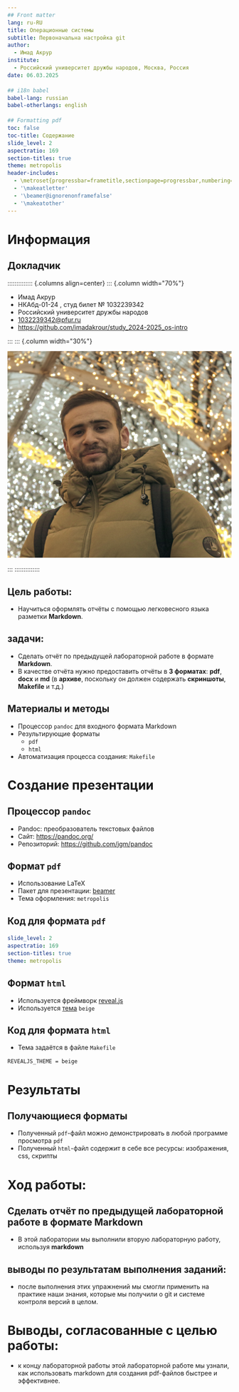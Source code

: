 ```yaml
---
## Front matter
lang: ru-RU
title: Операционные системы
subtitle: Первоначальна настройка git
author:
  - Имад Акрур
institute:
  - Российский университет дружбы народов, Москва, Россия
date: 06.03.2025

## i18n babel
babel-lang: russian
babel-otherlangs: english

## Formatting pdf
toc: false
toc-title: Содержание
slide_level: 2
aspectratio: 169
section-titles: true
theme: metropolis
header-includes:
  - \metroset{progressbar=frametitle,sectionpage=progressbar,numbering=fraction}
  - '\makeatletter'
  - '\beamer@ignorenonframefalse'
  - '\makeatother'
---
```


# Информация

## Докладчик

:::::::::::::: {.columns align=center}
::: {.column width="70%"}

  * Имад Акрур
  * НКАбд-01-24 , студ билет № 1032239342
  * Российский университет дружбы народов
  * [1032239342@pfur.ru](mailto:1032239342@pfur.ru)
  * <https://github.com/imadakrour/study_2024-2025_os-intro>

:::
::: {.column width="30%"}

![](./image/imad.jpg)

:::
::::::::::::::

## Цель работы:

- Научиться оформлять отчёты с помощью легковесного языка разметки **Markdown**.

## задачи:

- Сделать отчёт по предыдущей лабораторной работе в формате **Markdown**.
- В качестве отчёта нужно предоставить отчёты в **3 форматах**: **pdf**, **docx** и **md** (в **архиве**, поскольку он должен содержать **скриншоты**, **Makefile** и т.д.)

## Материалы и методы

- Процессор `pandoc` для входного формата Markdown
- Результирующие форматы
	- `pdf`
	- `html`
- Автоматизация процесса создания: `Makefile`

# Создание презентации

## Процессор `pandoc`

- Pandoc: преобразователь текстовых файлов
- Сайт: <https://pandoc.org/>
- Репозиторий: <https://github.com/jgm/pandoc>

## Формат `pdf`

- Использование LaTeX
- Пакет для презентации: [beamer](https://ctan.org/pkg/beamer)
- Тема оформления: `metropolis`

## Код для формата `pdf`

```yaml
slide_level: 2
aspectratio: 169
section-titles: true
theme: metropolis
```

## Формат `html`

- Используется фреймворк [reveal.js](https://revealjs.com/)
- Используется [тема](https://revealjs.com/themes/) `beige`

## Код для формата `html`

- Тема задаётся в файле `Makefile`

```make
REVEALJS_THEME = beige 
```
# Результаты

## Получающиеся форматы

- Полученный `pdf`-файл можно демонстрировать в любой программе просмотра `pdf`
- Полученный `html`-файл содержит в себе все ресурсы: изображения, css, скрипты


# Ход работы: 

## Сделать отчёт по предыдущей лабораторной работе в формате **Markdown**

- В этой лаборатории мы выполнили вторую лабораторную работу, используя **markdown**


## выводы по результатам выполнения заданий:

- после выполнения этих упражнений мы смогли применить на практике наши знания, которые мы получили о git и системе контроля версий в целом.
  
  
# Выводы, согласованные с целью работы:

- к концу лабораторной работы этой лабораторной работе мы узнали, как использовать markdown для создания pdf-файлов быстрее и эффективнее.


